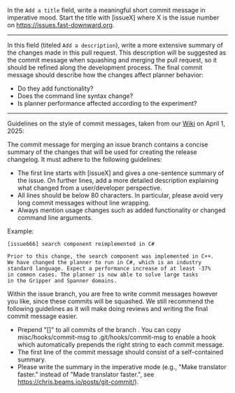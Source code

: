 In the `Add a title` field, write a meaningful short commit message in imperative mood. Start the title with [issueX] where X is the issue number on https://issues.fast-downward.org.

---

In this field (titeled `Add a description`), write a more extensive summary of the changes made in this pull request. This description will be suggested as the commit message when squashing and merging the pull request, so it should be refined along the development process. The final commit message should describe how the changes affect planner behavior:
 - Do they add functionality?
 - Does the command line syntax change?
 - Is planner performance affected according to the experiment?

---

Guidelines on the style of commit messages, taken from our [Wiki](https://www.fast-downward.org/latest/for-developers/git/) on April 1, 2025:

The commit message for merging an issue branch contains a concise summary of the changes that will be used for creating the release changelog. It must adhere to the following guidelines:
 - The first line starts with [issueX] and gives a one-sentence summary of the issue. On further lines, add a more detailed description explaining what changed from a user/developer perspective.
 - All lines should be below 80 characters. In particular, please avoid very long commit messages without line wrapping.
 - Always mention usage changes such as added functionality or changed command line arguments.

Example:
```
[issue666] search component reimplemented in C#

Prior to this change, the search component was implemented in C++.
We have changed the planner to run in C#, which is an industry
standard language. Expect a performance increase of at least -37%
in common cases. The planner is now able to solve large tasks
in the Gripper and Spanner domains.
```

Within the issue branch, you are free to write commit messages however you like, since these commits will be squashed. We still recommend the following guidelines as it will make doing reviews and writing the final commit message easier.
 - Prepend "[<branch>]" to all commits of the branch <branch>. You can copy misc/hooks/commit-msg to .git/hooks/commit-msg to enable a hook which automatically prepends the right string to each commit message.
 - The first line of the commit message should consist of a self-contained summary.
 - Please write the summary in the imperative mode (e.g., "Make translator faster." instead of "Made translator faster.", see https://chris.beams.io/posts/git-commit/).
